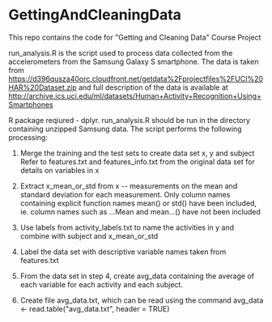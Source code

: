GettingAndCleaningData
======================

This repo contains the code for "Getting and Cleaning Data" Course Project

run_analysis.R is the script used to process data collected from the accelerometers from the Samsung Galaxy S smartphone.
The data is taken from https://d396qusza40orc.cloudfront.net/getdata%2Fprojectfiles%2FUCI%20HAR%20Dataset.zip
and full description of the data is available at http://archive.ics.uci.edu/ml/datasets/Human+Activity+Recognition+Using+Smartphones

R package reqiured - dplyr.
run_analysis.R should be run in the directory containing unzipped Samsung data.
The script performs the following processing:

1. Merge the training and the test sets to create data set x, y and subject
Refer to features.txt and features_info.txt from the original data set for details on variables in x

2. Extract x_mean_or_std from x -- measurements on the mean and standard deviation for each measurement. 
Only column names containing explicit function names mean() or std() have been included,
ie. column names such as ...Mean and mean...() have not been included

3. Use labels from activity_labels.txt to name the activities in y and combine with subject and x_mean_or_std

4. Label the data set with descriptive variable names taken from features.txt

5. From the data set in step 4, create avg_data containing the average of each variable for each activity and each subject.

6. Create file avg_data.txt, which can be read using the command 
avg_data <- read.table("avg_data.txt", header = TRUE)
